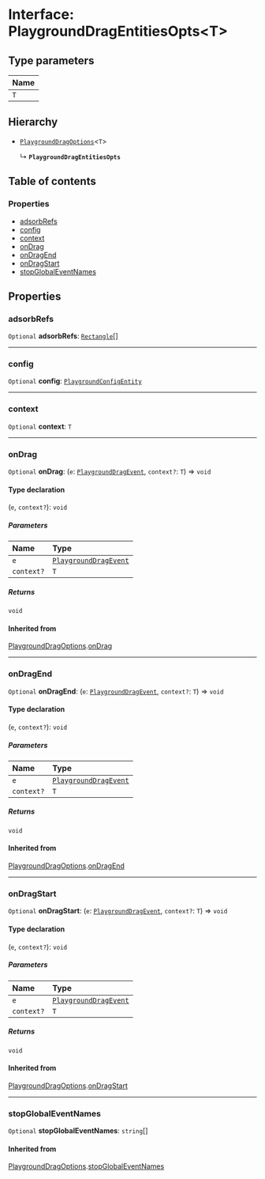 # Interface: PlaygroundDragEntitiesOpts\<T>

## Type parameters

| Name |
| :------ |
| `T` |

## Hierarchy

* [`PlaygroundDragOptions`](/en/auto-docs/fixed-layout-editor/interfaces/PlaygroundDragOptions.md)<`T`>

  ↳ **`PlaygroundDragEntitiesOpts`**

## Table of contents

### Properties

* [adsorbRefs](/en/auto-docs/fixed-layout-editor/interfaces/PlaygroundDragEntitiesOpts.md#adsorbrefs)
* [config](/en/auto-docs/fixed-layout-editor/interfaces/PlaygroundDragEntitiesOpts.md#config)
* [context](/en/auto-docs/fixed-layout-editor/interfaces/PlaygroundDragEntitiesOpts.md#context)
* [onDrag](/en/auto-docs/fixed-layout-editor/interfaces/PlaygroundDragEntitiesOpts.md#ondrag)
* [onDragEnd](/en/auto-docs/fixed-layout-editor/interfaces/PlaygroundDragEntitiesOpts.md#ondragend)
* [onDragStart](/en/auto-docs/fixed-layout-editor/interfaces/PlaygroundDragEntitiesOpts.md#ondragstart)
* [stopGlobalEventNames](/en/auto-docs/fixed-layout-editor/interfaces/PlaygroundDragEntitiesOpts.md#stopglobaleventnames)

## Properties

### adsorbRefs

`Optional` **adsorbRefs**: [`Rectangle`](/en/auto-docs/fixed-layout-editor/classes/Rectangle-1.md)\[]

***

### config

`Optional` **config**: [`PlaygroundConfigEntity`](/en/auto-docs/fixed-layout-editor/classes/PlaygroundConfigEntity.md)

***

### context

`Optional` **context**: `T`

***

### onDrag

`Optional` **onDrag**: (`e`: [`PlaygroundDragEvent`](/en/auto-docs/fixed-layout-editor/interfaces/PlaygroundDragEvent.md), `context?`: `T`) => `void`

#### Type declaration

(`e`, `context?`): `void`

##### Parameters

| Name | Type |
| :------ | :------ |
| `e` | [`PlaygroundDragEvent`](/en/auto-docs/fixed-layout-editor/interfaces/PlaygroundDragEvent.md) |
| `context?` | `T` |

##### Returns

`void`

#### Inherited from

[PlaygroundDragOptions](/en/auto-docs/fixed-layout-editor/interfaces/PlaygroundDragOptions.md).[onDrag](/en/auto-docs/fixed-layout-editor/interfaces/PlaygroundDragOptions.md#ondrag)

***

### onDragEnd

`Optional` **onDragEnd**: (`e`: [`PlaygroundDragEvent`](/en/auto-docs/fixed-layout-editor/interfaces/PlaygroundDragEvent.md), `context?`: `T`) => `void`

#### Type declaration

(`e`, `context?`): `void`

##### Parameters

| Name | Type |
| :------ | :------ |
| `e` | [`PlaygroundDragEvent`](/en/auto-docs/fixed-layout-editor/interfaces/PlaygroundDragEvent.md) |
| `context?` | `T` |

##### Returns

`void`

#### Inherited from

[PlaygroundDragOptions](/en/auto-docs/fixed-layout-editor/interfaces/PlaygroundDragOptions.md).[onDragEnd](/en/auto-docs/fixed-layout-editor/interfaces/PlaygroundDragOptions.md#ondragend)

***

### onDragStart

`Optional` **onDragStart**: (`e`: [`PlaygroundDragEvent`](/en/auto-docs/fixed-layout-editor/interfaces/PlaygroundDragEvent.md), `context?`: `T`) => `void`

#### Type declaration

(`e`, `context?`): `void`

##### Parameters

| Name | Type |
| :------ | :------ |
| `e` | [`PlaygroundDragEvent`](/en/auto-docs/fixed-layout-editor/interfaces/PlaygroundDragEvent.md) |
| `context?` | `T` |

##### Returns

`void`

#### Inherited from

[PlaygroundDragOptions](/en/auto-docs/fixed-layout-editor/interfaces/PlaygroundDragOptions.md).[onDragStart](/en/auto-docs/fixed-layout-editor/interfaces/PlaygroundDragOptions.md#ondragstart)

***

### stopGlobalEventNames

`Optional` **stopGlobalEventNames**: `string`\[]

#### Inherited from

[PlaygroundDragOptions](/en/auto-docs/fixed-layout-editor/interfaces/PlaygroundDragOptions.md).[stopGlobalEventNames](/en/auto-docs/fixed-layout-editor/interfaces/PlaygroundDragOptions.md#stopglobaleventnames)
